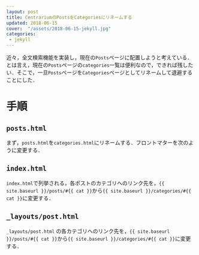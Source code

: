 ```yaml
---
layout: post
title: CentrariumのPostsをCategoriesにリネームする
updated: 2018-06-15
cover:  "/assets/2018-06-15-jekyll.jpg"
categories:
 - jekyll
---
```


近々，全文検索機能を実装し，現在の`Posts`ページに配置しようと考えている．とは言え，現在の`Posts`ページの`categories`一覧は便利なので，できれば残したい．そこで，一旦`Posts`ページを`Categories`ページとしてリネームして退避することにした．

# 手順

## `posts.html`

まず，`posts.html`を`categories.html`にリネームする．フロントマターを次のように変更する．

<script src="https://gist.github.com/haltaro/e2141c3a1062d73eb53588fba394ac8d.js"></script>

## `index.html`

`index.html`で列挙される，各ポストのカテゴリへのリンク先を，`{{ site.baseurl }}/posts/#{{ cat }}`から`{{ site.baseurl }}/categories/#{{ cat }}`に変更する．


<script src="https://gist.github.com/haltaro/59920969396317c8f64d86bbdf020105.js"></script>


## `_layouts/post.html`

`_layouts/post.html`
の各カテゴリへのリンク先を，`{{ site.baseurl }}/posts/#{{ cat }}`から`{{ site.baseurl }}/categories/#{{ cat }}`に変更する．

<script src="https://gist.github.com/haltaro/9d53778f905f71f938592957a3efaae8.js"></script>

